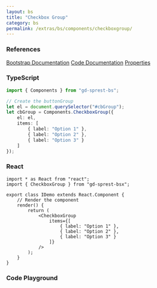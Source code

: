 ```yaml
---
layout: bs
title: "Checkbox Group"
category: bs
permalink: /extras/bs/components/checkboxgroup/
---
```


### References

<div class="bs">
    <div class="list-group">
        <a class="list-group-item list-group-item-action" href="https://getbootstrap.com/docs/4.4/components/forms/#checkboxes-and-radios">Bootstrap Documentation</a>
        <a class="list-group-item list-group-item-action" href="/docs/sprest-bs/modules/_components_checkboxgroup_d_.html">Code Documentation</a>
        <a class="list-group-item list-group-item-action" href="/docs/sprest-bs/interfaces/_components_checkboxgroup_d_.icheckboxgroupprops.html">Properties</a>
    </div>
</div>

### TypeScript

```ts
import { Components } from "gd-sprest-bs";

// Create the buttonGroup
let el = document.querySelector("#cbGroup");
let cbGroup = Components.CheckboxGroup({
    el: el,
    items: [
        { label: "Option 1" },
        { label: "Option 2" },
        { label: "Option 3" }
    ]
});
```

### React

```tsx
import * as React from "react";
import { CheckboxGroup } from "gd-sprest-bsx";

export class IDemo extends React.Component {
    // Render the component
    render() {
        return (
            <CheckboxGroup
                items={[
                    { label: "Option 1" },
                    { label: "Option 2" },
                    { label: "Option 3" }
                ]}
            />
        );
    }
}
```

### Code Playground

<div id="playground" class="bs"></div>
<script type="text/javascript">
    // Wait for the page to load
    window.addEventListener("load", function() {
        // Create the code editor
        var editor = CodeEditor(document.getElementById("playground"), true, [
            '// Create the checkbox group',
            'Components.CheckboxGroup({',
            '\tel: app,',
            '\titems: [',
            '\t\t{ label: "Option 1" },',
            '\t\t{ label: "Option 2" },',
            '\t\t{ label: "Option 3" }',
            '\t]',
            '});'
        ].join('\n'));
    });
</script>